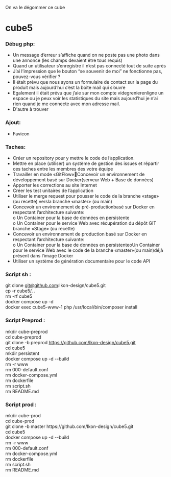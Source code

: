 On va le dégommer ce cube

# cube5


<h3> Débug php: </h3> 

* Un message d’erreur s’affiche quand on ne poste pas une photo dans une annonce (les champs devaient être tous requis) 
* Quand un utilisateur s’enregistre il n’est pas connecté tout de suite après 
* J’ai l’impression que le bouton “se souvenir de moi” ne fonctionne pas, pouvez-vous vérifier ? 
* Il était prévu que nous ayons un formulaire de contact sur la page du produit mais aujourd’hui c’est la boite mail qui s’ouvre
* Egalement il était prévu que j’aie sur mon compte videgrenierenligne un espace ou je peux voir les statistiques du site mais aujourd’hui je n’ai rien quand je me connecte avec mon adresse mail. 
* D'autre à trouver

<h3> Ajout: </h3> 

* Favicon


<h3> Taches: </h3>

* Créer un repository pour y mettre le code de l’application. <br>
* Mettre en place (utiliser) un système de gestion des issues et répartir ces taches entre les membres des votre équipe <br>
* Travailler en mode «GitFlow»Concevoir un environnement de développement basé sur Docker(serveur Web + Base de données) <br>
* Apporter les corrections au site Internet <br>
* Créer les test unitaires de l’application <br>
* Utiliser le merge request pour pousser le code de la branche «stage» (ou recette) versla branche «master» (ou main) <br>
* Concevoir un environnement de pré-productionbasé sur Docker en respectant l’architecture suivante: <br>
	o Un Container pour la base de données en persistente <br>
	o Un Container pour le service Web avec récupération du dépôt GIT branche «Stage» (ou recette) <br>
* Concevoir un environnement de production basé sur Docker en respectant l’architecture suivante: <br>
	o Un Container pour la base de données en persistenteoUn Container pour le service Web avec le code de la branche «master»(ou main)déjà présent dans l’image Docker <br>
* Utiliser un système de génération documentaire pour le code API <br>

<h3> Script sh : </h3>

git clone git@github.com:Ikon-design/cube5.git <br>
cp -r cube5/. . <br>
rm -rf cube5 <br>
docker compose up -d <br>
docker exec cube5-www-1 php /usr/local/bin/composer install <br>

<h3> Script Preprod : </h3>

mkdir cube-preprod <br>
cd cube-preprod <br>
git clone -b preprod https://github.com/Ikon-design/cube5.git <br>
cd cube5 <br>
mkdir persistent <br>
docker compose up -d --build <br>
rm -r www <br>
rm 000-default.conf <br>
rm docker-compose.yml <br>
rm dockerfile <br>
rm script.sh <br>
rm README.md <br>

<h3> Script prod : </h3>
mkdir cube-prod <br>
cd cube-prod <br>
git clone -b master https://github.com/Ikon-design/cube5.git <br>
cd cube5 <br>
docker compose up -d --build <br>
rm -r www <br>
rm 000-default.conf <br>
rm docker-compose.yml <br>
rm dockerfile <br>
rm script.sh <br>
rm README.md  <br>
